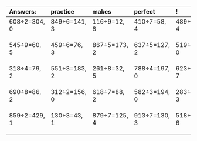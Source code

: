 | Answers: | practice | makes | perfect | ! |
| :--- | :--- | :--- | :--- | :--- |
| 608÷2=304, 0 | 849÷6=141, 3 | 116÷9=12, 8 | 410÷7=58, 4 | 489÷5=97, 4 | 
|   |   |   |   |   | 
|   |   |   |   |   | 
|   |   |   |   |   | 
| 545÷9=60, 5 | 459÷6=76, 3 | 867÷5=173, 2 | 637÷5=127, 2 | 519÷3=173, 0 | 
|   |   |   |   |   | 
|   |   |   |   |   | 
|   |   |   |   |   | 
| 318÷4=79, 2 | 551÷3=183, 2 | 261÷8=32, 5 | 788÷4=197, 0 | 623÷8=77, 7 | 
|   |   |   |   |   | 
|   |   |   |   |   | 
|   |   |   |   |   | 
| 690÷8=86, 2 | 312÷2=156, 0 | 618÷7=88, 2 | 582÷3=194, 0 | 283÷5=56, 3 | 
|   |   |   |   |   | 
|   |   |   |   |   | 
|   |   |   |   |   | 
| 859÷2=429, 1 | 130÷3=43, 1 | 879÷7=125, 4 | 913÷7=130, 3 | 518÷8=64, 6 | 
|   |   |   |   |   | 
|   |   |   |   |   | 
|   |   |   |   |   | 
